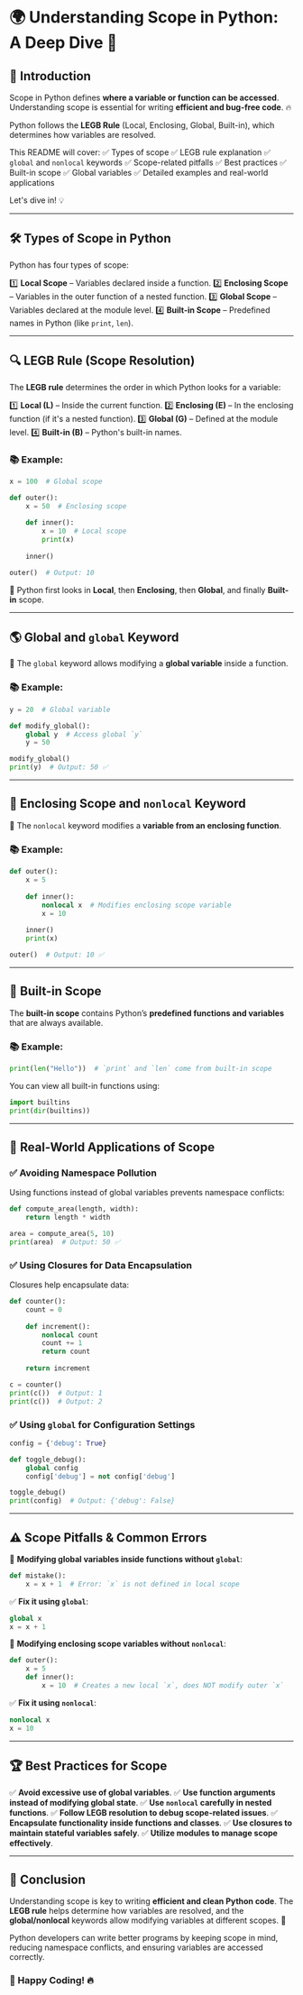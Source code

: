 # 🌍 Understanding Scope in Python: A Deep Dive 🚀

## 📌 Introduction

Scope in Python defines **where a variable or function can be accessed**. Understanding scope is essential for writing **efficient and bug-free code**. 🔥

Python follows the **LEGB Rule** (Local, Enclosing, Global, Built-in), which determines how variables are resolved.

This README will cover:
✅ Types of scope
✅ LEGB rule explanation
✅ `global` and `nonlocal` keywords
✅ Scope-related pitfalls
✅ Best practices
✅ Built-in scope
✅ Global variables
✅ Detailed examples and real-world applications

Let's dive in! 💡

---

## 🛠️ Types of Scope in Python

Python has four types of scope:

1️⃣ **Local Scope** – Variables declared inside a function.
2️⃣ **Enclosing Scope** – Variables in the outer function of a nested function.
3️⃣ **Global Scope** – Variables declared at the module level.
4️⃣ **Built-in Scope** – Predefined names in Python (like `print`, `len`).

---

## 🔍 LEGB Rule (Scope Resolution)

The **LEGB rule** determines the order in which Python looks for a variable:

1️⃣ **Local (L)** – Inside the current function.
2️⃣ **Enclosing (E)** – In the enclosing function (if it's a nested function).
3️⃣ **Global (G)** – Defined at the module level.
4️⃣ **Built-in (B)** – Python's built-in names.

### 📚 Example:

```python
x = 100  # Global scope

def outer():
    x = 50  # Enclosing scope
    
    def inner():
        x = 10  # Local scope
        print(x)
    
    inner()

outer()  # Output: 10
```

🔹 Python first looks in **Local**, then **Enclosing**, then **Global**, and finally **Built-in** scope.

---

## 🌎 Global and `global` Keyword

🔹 The `global` keyword allows modifying a **global variable** inside a function.

### 📚 Example:

```python
y = 20  # Global variable

def modify_global():
    global y  # Access global `y`
    y = 50

modify_global()
print(y)  # Output: 50 ✅
```

---

## 💠 Enclosing Scope and `nonlocal` Keyword

🔹 The `nonlocal` keyword modifies a **variable from an enclosing function**.

### 📚 Example:

```python
def outer():
    x = 5
    
    def inner():
        nonlocal x  # Modifies enclosing scope variable
        x = 10
    
    inner()
    print(x)

outer()  # Output: 10 ✅
```

---

## 🌌 Built-in Scope

The **built-in scope** contains Python’s **predefined functions and variables** that are always available.

### 📚 Example:

```python
print(len("Hello"))  # `print` and `len` come from built-in scope
```

You can view all built-in functions using:

```python
import builtins
print(dir(builtins))
```

---

## 💪 Real-World Applications of Scope

### ✅ Avoiding Namespace Pollution

Using functions instead of global variables prevents namespace conflicts:

```python
def compute_area(length, width):
    return length * width

area = compute_area(5, 10)
print(area)  # Output: 50 ✅
```

### ✅ Using Closures for Data Encapsulation

Closures help encapsulate data:

```python
def counter():
    count = 0
    
    def increment():
        nonlocal count
        count += 1
        return count
    
    return increment

c = counter()
print(c())  # Output: 1
print(c())  # Output: 2
```

### ✅ Using `global` for Configuration Settings

```python
config = {'debug': True}

def toggle_debug():
    global config
    config['debug'] = not config['debug']

toggle_debug()
print(config)  # Output: {'debug': False}
```

---

## ⚠️ Scope Pitfalls & Common Errors

🔴 **Modifying global variables inside functions without `global`**:
```python
def mistake():
    x = x + 1  # Error: `x` is not defined in local scope
```
✅ **Fix it using `global`**:
```python
global x
x = x + 1
```

🔴 **Modifying enclosing scope variables without `nonlocal`**:
```python
def outer():
    x = 5
    def inner():
        x = 10  # Creates a new local `x`, does NOT modify outer `x`
```
✅ **Fix it using `nonlocal`**:
```python
nonlocal x
x = 10
```

---

## 🏆 Best Practices for Scope

✅ **Avoid excessive use of global variables**.
✅ **Use function arguments instead of modifying global state**.
✅ **Use `nonlocal` carefully in nested functions**.
✅ **Follow LEGB resolution to debug scope-related issues**.
✅ **Encapsulate functionality inside functions and classes**.
✅ **Use closures to maintain stateful variables safely**.
✅ **Utilize modules to manage scope effectively**.

---

## 🎯 Conclusion

Understanding scope is key to writing **efficient and clean Python code**. The **LEGB rule** helps determine how variables are resolved, and the **global/nonlocal** keywords allow modifying variables at different scopes. 🚀

Python developers can write better programs by keeping scope in mind, reducing namespace conflicts, and ensuring variables are accessed correctly.

### 🚀 Happy Coding! 🔥
